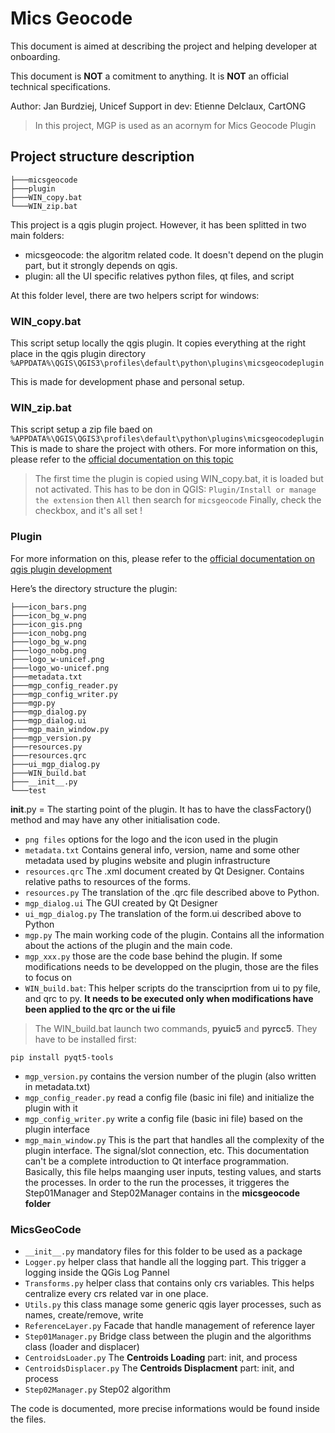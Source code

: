 # Mics Geocode

This document is aimed at describing the project and helping developer at onboarding.

This document is **NOT** a comitment to anything. It is **NOT** an official technical specifications.

Author: Jan Burdziej, Unicef
Support in dev: Etienne Delclaux, CartONG

> In this project, MGP is used as an acornym for Mics Geocode Plugin

## Project structure description

```
├───micsgeocode
├───plugin
├───WIN_copy.bat
└───WIN_zip.bat
```

This project is a qgis plugin project. However, it has been splitted in two main folders:

- micsgeocode: the algoritm related code. It doesn't depend on the plugin part, but it strongly depends on qgis.
- plugin: all the UI specific relatives python files, qt files, and script

At this folder level, there are two helpers script for windows:

### WIN_copy.bat

This script setup locally the qgis plugin. It copies everything at the right place in the qgis plugin directory
`%APPDATA%\QGIS\QGIS3\profiles\default\python\plugins\micsgeocodeplugin`

This is made for development phase and personal setup.

### WIN_zip.bat

This script setup a zip file baed on `%APPDATA%\QGIS\QGIS3\profiles\default\python\plugins\micsgeocodeplugin`
This is made to share the project with others.
For more information on this, please refer to the [official documentation on this topic](https://docs.qgis.org/3.16/fr/docs/user_manual/plugins/plugins.html#the-install-from-zip-tab)

> The first time the plugin is copied using WIN_copy.bat, it is loaded but not activated. This has to be don in QGIS:
> `Plugin/Install or manage the extension` then `All` then search for `micsgeocode`
> Finally, check the checkbox, and it's all set !

### Plugin

For more information on this, please refer to the [official documentation on qgis plugin development](https://docs.qgis.org/3.16/en/docs/pyqgis_developer_cookbook/plugins/plugins.html#writing-a-plugin)

Here’s the directory structure the plugin:

```
├───icon_bars.png
├───icon_bg_w.png
├───icon_gis.png
├───icon_nobg.png
├───logo_bg_w.png
├───logo_nobg.png
├───logo_w-unicef.png
├───logo_wo-unicef.png
├───metadata.txt
├───mgp_config_reader.py
├───mgp_config_writer.py
├───mgp.py
├───mgp_dialog.py
├───mgp_dialog.ui
├───mgp_main_window.py
├───mgp_version.py
├───resources.py
├───resources.qrc
├───ui_mgp_dialog.py
├───WIN_build.bat
├───__init__.py
└───test
```

**init**.py = The starting point of the plugin. It has to have the classFactory() method and may have any other initialisation code.

- `png files` options for the logo and the icon used in the plugin
- `metadata.txt` Contains general info, version, name and some other metadata used by plugins website and plugin infrastructure
- `resources.qrc` The .xml document created by Qt Designer. Contains relative paths to resources of the forms.
- `resources.py` The translation of the .qrc file described above to Python.
- `mgp_dialog.ui` The GUI created by Qt Designer
- `ui_mgp_dialog.py` The translation of the form.ui described above to Python
- `mgp.py` The main working code of the plugin. Contains all the information about the actions of the plugin and the main code.
- `mgp_xxx.py` those are the code base behind the plugin. If some modifications needs to be developped on the plugin, those are the files to focus on
- `WIN_build.bat`: This helper scripts do the transciprtion from ui to py file, and qrc to py.
  **It needs to be executed only when modifications have been applied to the qrc or the ui file**

> The WIN_build.bat launch two commands, **pyuic5** and **pyrcc5**. They have to be installed first:

```
pip install pyqt5-tools
```

- `mgp_version.py` contains the version number of the plugin (also written in metadata.txt)
- `mgp_config_reader.py` read a config file (basic ini file) and initialize the plugin with it
- `mgp_config_writer.py` write a config file (basic ini file) based on the plugin interface
- `mgp_main_window.py` This is the part that handles all the complexity of the plugin interface. The signal/slot connection, etc.
  This documentation can't be a complete introduction to Qt interface programmation.
  Basically, this file helps maanging user inputs, testing values, and starts the processes.
  In order to the run the processes, it triggeres the Step01Manager and Step02Manager contains in the **micsgeocode folder**

### MicsGeoCode

- `__init__.py` mandatory files for this folder to be used as a package
- `Logger.py` helper class that handle all the logging part. This trigger a logging inside the QGis Log Pannel
- `Transforms.py` helper class that contains only crs variables. This helps centralize every crs related var in one place.
- `Utils.py` this class manage some generic qgis layer processes, such as names, create/remove, write
- `ReferenceLayer.py` Facade that handle management of reference layer
- `Step01Manager.py` Bridge class between the plugin and the algorithms class (loader and displacer)
- `CentroidsLoader.py` The **Centroids Loading** part: init, and process
- `CentroidsDisplacer.py` The **Centroids Displacment** part: init, and process
- `Step02Manager.py` Step02 algorithm

The code is documented, more precise informations would be found inside the files.
